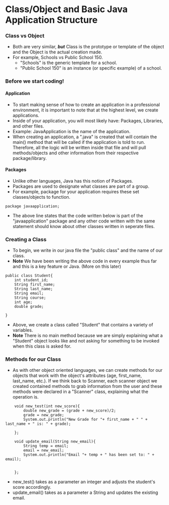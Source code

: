 # Class/Object and Basic Java Application Structure


### Class vs Object

- Both are very similar, ***but*** Class is the prototype or template of the object and the Object is the actual creation made.
- For example, Schools vs Public School 150.
	- "Schools" is the generic template for a school.
	- "Public School 150" is an instance (or specific example) of a school.

### Before we start coding!

#### Application

- To start making sense of how to create an application in a professional environment, it is important to note that at the highest level, we create applications.
- Inside of your application, you will most likely have: Packages, Libraries, and other files.
- Example: JavaApplication is the name of the application.
- When creating an application, a ".java" is created that will contain the main() method that will be called if the application is told to run. Therefore, all the logic will be written inside that file and will pull methods/objects and other information from their respective package/library.

#### Packages
- Unlike other languages, Java has this notion of Packages.
- Packages are used to designate what classes are part of a group.
- For example, package for your application requires these set classes/objects to function.

```
package javaapplication;
```
- The above line states that the code written below is part of the "javaapplication" package and any other code written with the same statement should know about other classes written in seperate files.


### Creating a Class

- To begin, we write in our java file the "public class" and the name of our class.
- **Note** We have been writing the above code in every example thus far and this is a key feature or Java. (More on this later)

```
public class Student{
	int student_id;
	String first_name;
	String last_name;
	String email;
	String course;
	int age;
	double grade;
	
}
```
- Above, we create a class called "Student" that contains a variety of variables.
- **Note** There is no main method because we are simply explaining what a "Student" object looks like and not asking for something to be invoked when this class is asked for.


### Methods for our Class

- As with other object oriented languages, we can create methods for our objects that work with the object's attributes (age, first_name, last_name, etc.). If we think back to Scanner, each scanner object we created contained methods to grab information from the user and these methods were declared in a "Scanner" class, explaining what the operation is.

```
	void new_test(int new_score){
		double new_grade = (grade + new_score)/2;
		grade = new_grade;
		System.out.println("New Grade for "+ first_name + " " + last_name + " is: " + grade);

	};

	void update_email(String new_email){
		String temp = email;
		email = new_email;
		System.out.println("Email "+ temp + " has been set to: " + email);


	};
```
- new_test() takes as a parameter an integer and adjusts the student's score accordingly.
- update_email() takes as a parameter a String and updates the existing email.



